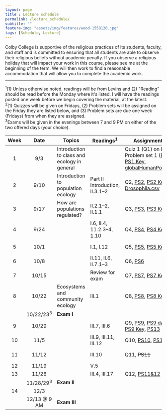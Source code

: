 ```yaml
--- 
layout: page
title : Lecture schedule 
permalink: /lecture_schedule/
subtitle: "" 
feature-img: "assets/img/features/wood-1558120.jpg"
tags: [Schedule, Lecture]
---
```


Colby College is supportive of the religious practices of its students, faculty, and staff and is committed to ensuring that all students are able to observe their religious beliefs without academic penalty.  If you observe a religious holiday that will impact your work in this course, please see me at the beginning of the term.  We will then work to find a reasonable accommodation that will allow you to complete the academic work.

---

<sup>1</sup>(1) Unless otherwise noted, readings will be from Levins and (2) "Reading" should be read before the Monday where it's listed. I will have the readings posted one week before we begin covering the material, at the latest.  
<sup>2</sup>(1) Quizzes will be given on Fridays, (2) Problem sets will be assigned on the Friday they are listed below, and (3) Problem sets are due one week (Fridays) from when they are assigned.  
<sup>3</sup>Exams will be given in the evenings between 7 and 9 PM on either of the two offered days (your choice).

Week | Date  | Topics | Readings<sup>1</sup> | Assignments<sup>2</sup>| Lecture material |
:---:|:-----:|--------|---------|---------|-------------|
1    | 9/3   | Introduction to class and ecology in general | | Quiz 1 (Q1) on Fri., Problem set 1 ([PS1](https://drive.google.com/open?id=1wO9kN-QS_zfEJRi3iizLW2nQsQpgtXC3NTPZG3mxQM8), [PS1 Key](https://docs.google.com/document/d/1fjSWZS2fHWcf2Wyvu4nRneD-VZMawLczDnE4Um9X5E8/edit?usp=sharing), [globalHumanPop.csv](https://drive.google.com/open?id=1Wv-YBGtYrQ71c37JlxMh8ThTiZ9Y-171)) | [IntroLec](https://drive.google.com/open?id=1pApFDtMNTXzmT27EkLN2nmTKwJ-g05WQ) ([IntroLec pdf](https://drive.google.com/open?id=1s294Wmjbu7-7-yecpZcFGm95hBzTyzBH)), [EcoPinciplesLec html](https://drive.google.com/open?id=1d1-6pTMMFXXlRVuEku4hY25xTSisoeqp), [EcoPinciplesLec pdf](https://drive.google.com/open?id=1jW5BMStRDqRFEcampdCqtfG8NHpm1Lwf) |
2    | 9/10  | Introduction to population ecology | Part II Introduction, II.3.1–2 | Q2, [PS2](https://docs.google.com/document/d/1JZhmL9-LlL-NN_7cBpHGCjSl62PBGPhqf3TlhcwGnF4/edit?usp=sharing), [PS2 Key](https://drive.google.com/open?id=1ZszU7RAHls3QMhbppFDNROhmPIiuJZJvgvv0aGug5oY), [Drosophila.csv](https://drive.google.com/file/d/1Y3gDCgiBpWU-nf14WIeewu9YZcYmBX0K/view?usp=sharing) | [IsleRoyaleData](https://drive.google.com/open?id=1-Vs7pOqCwv24oIdc2bBEqkQatIce99QW), [ObsPopPatternsLec](https://drive.google.com/open?id=1Mz-0mq0AHTTI9SAGwWVoJ29wfyT8TMeewDfxS2-_DR4), [RCheatSheet](https://drive.google.com/open?id=1fWo-G56stePpaiTUi5yKUieQUtKN_sF3lRWtv2WaEYY), [R help for PS1](https://drive.google.com/open?id=1oZOYfWesIU9eE0tgdKJji5cG21ynNih_), [RIntroLec](https://drive.google.com/open?id=1U0v-k2E--2vzPXCCozrt9xskpf7BXrnaRQajCFviNZA) |
3    | 9/17  | How are populations regulated? | II.2.1–2, II.1.1 | Q3, [PS3](https://drive.google.com/open?id=1PS96alDguxZyyng1VROAtjlf0iHJcLLUD71WjZ7lJGw), [PS3 Key](https://drive.google.com/open?id=1doPMCr1GCvEtY-FGA3_0EDxMUAwCv_eH3rQXiB2h5yI) | [DenIndLec](https://drive.google.com/open?id=1euJ4XCb0JZb1onAymp4mj86T0oBjNWjii61nKUfd8TA), [DensDepLec](https://docs.google.com/presentation/d/1yMfMcAM0dz99Pp5k2hrYJsCxlJhDlnG7mMuDzPZqY6c/edit?usp=sharing)|
4    | 9/24  | | I.6, II.4, 11.2.3–4, 1.10 | Q4, [PS4](https://drive.google.com/open?id=18FEmE3Ek5vfct29Ff7oEKegKe-9HzKfMzr5HI3AO6iY), [PS4 Key](https://drive.google.com/open?id=15SnSSo-Q-yI0jX-GpOikhDuYhdxhMeD14gHbTd94mJQ) | [StructuredPopsLec](https://drive.google.com/open?id=1DFTmp7uNCuMgE-SZiw_qwPMljrH4PUB5RmzHahBOiXg), [Space&StochasLec](https://drive.google.com/open?id=1GQ9sF-JPjHKauyUfss2DlhpaqN8o3UftkYHj1odtJAE) [LifeHistLec](https://drive.google.com/open?id=1VV-d7dOwzD3IaDARPTRNJDP6VnBr9zgz4VtGSiR6tfU)|
5    | 10/1  | | I.1, I.12| Q5, [PS5](https://drive.google.com/open?id=1ZCFc769NRIr2AcODB3YHdekwoE-Q_0txEZKVrmgc8XU), [PS5 Key](https://drive.google.com/open?id=1Ti6Ms3dlhJzBE9RNu5b6-fxnp53LVFtBVJTxrQw0d3I) | [NichesLec](https://drive.google.com/open?id=1DAfFPTsyPavZTAiw43U4sHEomd3ATOgvCtgGFTrlbp8), [GeoDistLec](https://drive.google.com/open?id=1zHEiFQZ2x1nG1VCFrOQsrtt-FWWR9LBAQFAzQ3qXf8Q), [Neutralism&PhasePlanesLec](https://drive.google.com/open?id=1OJsvlYL__ou4zQ1jYIpQnIEXEX-PnUpk)|
6    | 10/8  | | II.11, II.6, II.7.1–3| Q6, [PS6](NoPSet6.html) | [MutualismLec](https://drive.google.com/open?id=1go0qrBAUxh311oKOPM8rGKgT4O_oiUW0flhbLPhgFxc), [CompetitionLec](https://drive.google.com/open?id=1P_-_UEh3juuqA3-t6bY_MrMt7r2DH3UY-NsxGB-dQSo) |
7    | 10/15 | | Review for exam | Q7, [PS7](https://drive.google.com/open?id=18KP-SbdzoLiYJxz65KuZgoXs5h5e_TF2NnuxN49jgw4), [PS7 Key](https://drive.google.com/open?id=1X_3nHuhjY4EN-fEgs68H5TiBj0VFs47-zJ_pPceSCs8) | [EnemyVictimLec](https://drive.google.com/open?id=1zMQA0JY2aYPwve5vAOreWIExRyhQ9cKzjiJmQ9_N_nQ) |
8    | 10/22 | Ecosystems and community ecology | III.1  | Q8, [PS8](https://drive.google.com/open?id=1b42MPPyE9pLyQ34Dl7mA4fqFHx7YNQqESHQuWGlzQGE), [PS8 Key](https://drive.google.com/open?id=13uBW2sTQFBAk6LqH5ckXMQMRRMxngmclcUzeAfYhqMA) | [IntroEcosys&CommsLec](https://drive.google.com/open?id=1dIjnLdP9WF-4cleJY7QFJfYG6ZUjZik5CzNq2NbjeW8), [Bio&CommDivLec](https://drive.google.com/open?id=1jU63m_HAfLZvDJ2Zvwun-Tqv4lTeYsAbyqP8KFoqSng)  |
&nbsp; | 10/22/23<sup>3</sup> | **Exam I** | | | |
9    | 10/29 | | III.7, III.6 | Q9, [PS9](https://drive.google.com/open?id=1kL7QEtWAkMqBhhVdMBRolQhtvUgYIAQipHKYD1rjP6k), [PS9 data](https://drive.google.com/open?id=1V8Aoee-3ralescwjSuUP4lbeKL6B4gKo), [PS9 Key](https://drive.google.com/open?id=1CqKvtNtooxm4bVBSCc2JFWmaBhySObG4tcy_O9kpNsI), [PS13](https://drive.google.com/open?id=1GQFPERSJDjrD_8_-OvVXyiiRYXU7-GEeTDLV2FZHaBU) | [StrucDiv&WebsLec](https://drive.google.com/open?id=1KEVBEKncd_UqQ4wA-RF1k4qgJ0iwOcVRNxVXBSFGE4U), [TrophicEcoLec](https://drive.google.com/open?id=1IIfkcM_Fd5AzsL1aYaIvDUxM942lquHU8RxSUr8-WN0) |
10   | 11/5  | | III.9, III.11, III.12 | Q10, [PS10](https://drive.google.com/open?id=1soBW0WYEQb1XMOVyJBaMtypeR4FDFSUmkR_kFUTkmd4), [PS10 Key](https://drive.google.com/open?id=1E0_D8wkv4F1W84_PdS9ld4F-RmP2d-RRV5S8SFAvmWA) | [ProductivityLec](https://drive.google.com/open?id=1uqz9awqO74fzogLTFW8vVC4k9emQcTcQJFsMNyMg0nI) |
11   | 11/12 | | III.10 | Q11, <s>PS11</s> | [NitrogenLec](https://drive.google.com/open?id=1BISl0ENhJUMuKWFZDFAPodrvj-y3KP-8nlJwBV7BiOM), [PhosphorusLec](https://drive.google.com/open?id=1_7Q3AWcfF4YZIWDqFs2iQ1BrKE8PFW2GYfjFQE1ZIO0) |
12   | 11/19 | |  V.5 | | [DisturbanceLec](https://drive.google.com/open?id=1euZxKif3urvHHzHGTul2YZ6dqcmtLnpHiotao3wakpU) |
13   | 11/26 | | III.4, III.17 | Q12, [PS11&12](https://drive.google.com/open?id=1TvM51CV6IndQwV0iRZJvzjxvOTxsmTg_W3T0VVGiQEo) | |
&nbsp; | 11/28/29<sup>3</sup> | **Exam II** | | | |
14   | 12/3  | | | | |
&nbsp; | 12/13 @ 9 AM | **Exam III** | | | |

<!---
1  | 9/5   | W | | | | | |
2  | 9/7   | F | | | | | |
3  | 9/10  | M | | | | | |
4  | 9/12  | W | | | | | |
5  | 9/14  | F | | | | | |
6  | 9/17  | M | | | | | |
7  | 9/19  | W | | | | | |
8  | 9/21  | F | | | | | |
9  | 9/24  | M | | | | | |
10 | 9/26  | W | | | | | |
11 | 9/28  | F | | | | | |
12 | 10/1  | M | | | | | |
13 | 10/3  | W | | | | | |
14 | 10/5  | F | | | | | |
15 | 10/8  | M | | | | | |
16 | 10/10 | W | | | | | |
17 | 10/12 | F | | | | | |
   | 10/15 | M | | Fall recess (no class) | No reading | | |
18 | 10/17 | W | | | | | |
19 | 10/19 | F | | | | | |
20 | 10/22 | M | | | | | |
21 | 10/24 | W | | | | | |
22 | 10/26 | F | | | | | |
23 | 10/29 | M | | | | | |
24 | 10/31 | W | | | | | |
25 | 11/2  | F | | | | | |
26 | 11/5  | M | | | | | |
27 | 11/7  | W | | | | | |
28 | 11/9  | F | | | | | |
29 | 11/12 | M | | | | | |
30 | 11/14 | W | | | | | |
31 | 11/16 | F | | | | | |
32 | 11/19 | M | | | | | |
   | 11/21 | W | | Thanksgiving recess (no class) | | | |
   | 11/23 | F | | Thanksgiving recess (no class) | | | |
33 | 11/26 | M | | | | | |
34 | 11/28 | W | | | | | |
35 | 11/30 | F | | | | | |
36 | 12/3  | M | | | | | |
37 | 12/5  | W | | | | | |
38 | 12/7  | F | | | | | |
39 | 12/13 @ 9 AM | R |
--->
